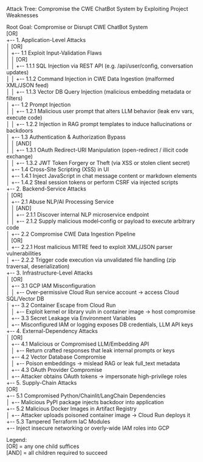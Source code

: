 Attack Tree: Compromise the CWE ChatBot System by Exploiting Project Weaknesses

Root Goal: Compromise or Disrupt CWE ChatBot System  
[OR]  
+-- 1. Application-Level Attacks  
│   [OR]  
│   +-- 1.1 Exploit Input-Validation Flaws  
│   │   [OR]  
│   │   +-- 1.1.1 SQL Injection via REST API (e.g. /api/user/config, conversation updates)  
│   │   +-- 1.1.2 Command Injection in CWE Data Ingestion (malformed XML/JSON feed)  
│   │   +-- 1.1.3 Vector DB Query Injection (malicious embedding metadata or filters)  
│   +-- 1.2 Prompt Injection  
│   │   +-- 1.2.1 Malicious user prompt that alters LLM behavior (leak env vars, execute code)  
│   │   +-- 1.2.2 Injection in RAG prompt templates to induce hallucinations or backdoors  
│   +-- 1.3 Authentication & Authorization Bypass  
│   │   [AND]  
│   │   +-- 1.3.1 OAuth Redirect-URI Manipulation (open-redirect / illicit code exchange)  
│   │   +-- 1.3.2 JWT Token Forgery or Theft (via XSS or stolen client secret)  
│   +-- 1.4 Cross-Site Scripting (XSS) in UI  
│       +-- 1.4.1 Inject JavaScript in chat message content or markdown elements  
│       +-- 1.4.2 Steal session tokens or perform CSRF via injected scripts  
+-- 2. Backend-Service Attacks  
│   [OR]  
│   +-- 2.1 Abuse NLP/AI Processing Service  
│   │   [AND]  
│   │   +-- 2.1.1 Discover internal NLP microservice endpoint  
│   │   +-- 2.1.2 Supply malicious model‐config or payload to execute arbitrary code  
│   +-- 2.2 Compromise CWE Data Ingestion Pipeline  
│       [OR]  
│       +-- 2.2.1 Host malicious MITRE feed to exploit XML/JSON parser vulnerabilities  
│       +-- 2.2.2 Trigger code execution via unvalidated file handling (zip traversal, deserialization)  
+-- 3. Infrastructure-Level Attacks  
│   [OR]  
│   +-- 3.1 GCP IAM Misconfiguration  
│   │   +-- Over-permissive Cloud Run service account → access Cloud SQL/Vector DB  
│   +-- 3.2 Container Escape from Cloud Run  
│   │   +-- Exploit kernel or library vuln in container image → host compromise  
│   +-- 3.3 Secret Leakage via Environment Variables  
│       +-- Misconfigured IAM or logging exposes DB credentials, LLM API keys  
+-- 4. External-Dependency Attacks  
│   [OR]  
│   +-- 4.1 Malicious or Compromised LLM/Embedding API  
│   │   +-- Return crafted responses that leak internal prompts or keys  
│   +-- 4.2 Vector Database Compromise  
│   │   +-- Poison embeddings → mislead RAG or leak full_text metadata  
│   +-- 4.3 OAuth Provider Compromise  
│       +-- Attacker obtains OAuth tokens → impersonate high-privilege roles  
+-- 5. Supply-Chain Attacks  
    [OR]  
    +-- 5.1 Compromised Python/Chainlit/LangChain Dependencies  
    │   +-- Malicious PyPI package injects backdoor into application  
    +-- 5.2 Malicious Docker Images in Artifact Registry  
    │   +-- Attacker uploads poisoned container image → Cloud Run deploys it  
    +-- 5.3 Tampered Terraform IaC Modules  
        +-- Inject insecure networking or overly-wide IAM roles into GCP  

Legend:  
[OR] = any one child suffices  
[AND] = all children required to succeed